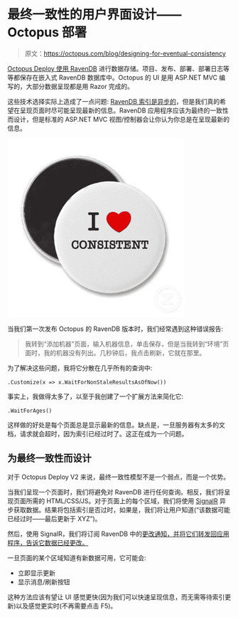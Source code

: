 # 最终一致性的用户界面设计——Octopus 部署

> 原文：<https://octopus.com/blog/designing-for-eventual-consistency>

[Octopus Deploy 使用 RavenDB](http://octopusdeploy.com/blog/how-we-use-ravendb) 进行数据存储。项目、发布、部署、部署日志等等都保存在嵌入式 RavenDB 数据库中。Octopus 的 UI 是用 ASP.NET MVC 编写的，大部分数据呈现都是用 Razor 完成的。

这些技术选择实际上造成了一点问题: [RavenDB 索引是异步的](http://ravendb.net/docs/2.0/client-api/querying/stale-indexes)，但是我们真的希望在呈现页面时尽可能呈现最新的信息。RavenDB 应用程序应该为最终的一致性而设计，但是标准的 ASP.NET MVC 视图/控制器会让你认为你总是在呈现最新的信息。

![I love consistency](img/af4cecd65e16dc48236249db47574d85.png)

当我们第一次发布 Octopus 的 RavenDB 版本时，我们经常遇到这种错误报告:

> 我转到“添加机器”页面，输入机器信息，单击保存，但是当我转到“环境”页面时，我的机器没有列出。几秒钟后，我点击刷新，它就在那里。

为了解决这些问题，我将它分散在几乎所有的查询中:

```
.Customize(x => x.WaitForNonStaleResultsAsOfNow()) 
```

事实上，我做得太多了，以至于我创建了一个扩展方法来简化它:

```
.WaitForAges() 
```

这样做的好处是每个页面总是显示最新的信息。缺点是，一旦服务器有太多的文档，请求就会超时，因为索引已经过时了。这正在成为一个问题。

## 为最终一致性而设计

对于 Octopus Deploy V2 来说，最终一致性模型不是一个弱点，而是一个优势。

当我们呈现一个页面时，我们将避免对 RavenDB 进行任何查询。相反，我们将呈现页面所需的 HTML/CSS/JS。对于页面上的每个区域，我们将使用 [SignalR](http://signalr.net/) 异步获取数据。结果将包括索引是否过时，如果是，我们将让用户知道(“该数据可能已经过时——最后更新于 XYZ”)。

然后，使用 SignalR，我们将订阅 RavenDB 中的[更改通知，并将它们转发回应用程序，告诉它数据已经更改。](http://ayende.com/blog/157121/awesome-feature-of-the-day-ravendb-changes-api)

一旦页面的某个区域知道有新数据可用，它可能会:

*   立即显示更新
*   显示消息/刷新按钮

这种方法应该有望让 UI 感觉更快(因为我们可以快速呈现信息，而无需等待索引更新)以及感觉更实时(不再需要点击 F5)。